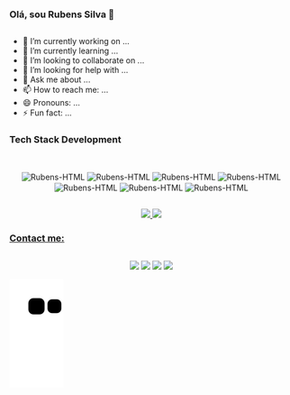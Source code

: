 ### Olá, sou Rubens Silva 👋

 ##

- 🔭 I’m currently working on ...
- 🌱 I’m currently learning ...
- 👯 I’m looking to collaborate on ...
- 🤔 I’m looking for help with ...
- 💬 Ask me about ...
- 📫 How to reach me: ...
- 😄 Pronouns: ...
- ⚡ Fun fact: ...

<h3>Tech Stack Development</h3>

 ##

<div align="center"><br>

  <img align="center" alt="Rubens-HTML" height="50" width="60" src="https://cdn.jsdelivr.net/gh/devicons/devicon/icons/java/java-original.svg">
  <img align="center" alt="Rubens-HTML" height="50" width="60" src="https://cdn.jsdelivr.net/gh/devicons/devicon/icons/python/python-plain-wordmark.svg">
  <img align="center" alt="Rubens-HTML" height="70" width="80" src="https://cdn.jsdelivr.net/gh/devicons/devicon/icons/anaconda/anaconda-original-wordmark.svg">
  <img align="center" alt="Rubens-HTML" height="70" width="80" src="https://cdn.jsdelivr.net/gh/devicons/devicon/icons/spring/spring-original-wordmark.svg">
  <img align="center" alt="Rubens-HTML" height="70" width="80" src="https://cdn.jsdelivr.net/gh/devicons/devicon/icons/trello/trello-plain-wordmark.svg" />
  <img align="center" alt="Rubens-HTML" height="70" width="80" src="https://cdn.jsdelivr.net/gh/devicons/devicon/icons/git/git-plain-wordmark.svg" />
  <img align="center" alt="Rubens-HTML" height="50" width="60" src="https://cdn.jsdelivr.net/gh/devicons/devicon/icons/vscode/vscode-original-wordmark.svg" />

          

</div>

 ##

<div align="center">
  <a href="https://github.com/devrubens">
  <img height="150em" src="https://github-readme-stats.vercel.app/api?username=devrubens&show_icons=true&theme=dracula&include_all_commits=true&count_private=true"/>
  <img height="150em" src="https://github-readme-stats.vercel.app/api/top-langs/?username=devrubens&layout=compact&langs_count=7&theme=dracula"/>
</div>

<h3>Contact me:</h3>

 ##

<div align="center">
  <a href="https://twitter.com/rubens_silvas" target="_blank"><img src="https://img.shields.io/badge/twitter-9146FF?style=for-the-badge&logo=twitter&logoColor=white"></a>
  <a href="https://www.instagram.com/rubens_abraao/" target="_blank"><img src="https://img.shields.io/badge/-Instagram-%23E4405F?style=for-the-badge&logo=instagram&logoColor=white" target="_blank"></a>
  <a href="mailton:eurubens.dev@gmail.com" target="_blank"><img src="https://img.shields.io/badge/Gmail-7289DA?style=for-the-badge&logo=gmail&logoColor=white" target="_blank"></a>
  <a href="https://www.linkedin.com/in/rubens-sousa-441789193/" target="_blank"><img src="https://img.shields.io/badge/-LinkedIn-%230077B5?style=for-the-badge&logo=linkedin&logoColor=white" target="_blank"></a>
</div>
          

  ![Snake animation](https://github.com/devrubens/devrubens/blob/output/github-contribution-grid-snake.svg)
